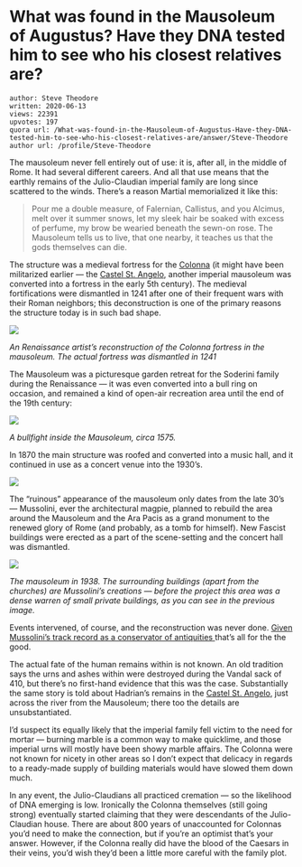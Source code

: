 # What was found in the Mausoleum of Augustus? Have they DNA tested him to see who his closest relatives are?

	author: Steve Theodore
	written: 2020-06-13
	views: 22391
	upvotes: 197
	quora url: /What-was-found-in-the-Mausoleum-of-Augustus-Have-they-DNA-tested-him-to-see-who-his-closest-relatives-are/answer/Steve-Theodore
	author url: /profile/Steve-Theodore


The mausoleum never fell entirely out of use: it is, after all, in the middle of Rome. It had several different careers. And all that use means that the earthly remains of the Julio-Claudian imperial family are long since scattered to the winds. There’s a reason Martial memorialized it like this:

> Pour me a double measure, of Falernian, Callistus,
and you Alcimus, melt over it summer snows,
let my sleek hair be soaked with excess of perfume,
my brow be wearied beneath the sewn-on rose.
The Mausoleum tells us to live, that one nearby,
it teaches us that the gods themselves can die.

The structure was a medieval fortress for the [Colonna](https://www.britannica.com/topic/Colonna-family) (it might have been militarized earlier — the [Castel St. Angelo](https://www.througheternity.com/en/blog/history/the-mysteries-of-castel-santangelo.html), another imperial mausoleum was converted into a fortress in the early 5th century). The medieval fortifications were dismantled in 1241 after one of their frequent wars with their Roman neighbors; this deconstruction is one of the primary reasons the structure today is in such bad shape.

![](https://qph.fs.quoracdn.net/main-qimg-da1b715f020ad4cf7e97fbbc86daddb6)

_An Renaissance artist’s reconstruction of the Colonna fortress in the mausoleum. The actual fortress was dismantled in 1241_ 

The Mausoleum was a picturesque garden retreat for the Soderini family during the Renaissance — it was even converted into a bull ring on occasion, and remained a kind of open-air recreation area until the end of the 19th century:

![](https://qph.fs.quoracdn.net/main-qimg-45e0918440407bf91453c870a5229b54)

_A bullfight inside the Mausoleum, circa 1575._ 

In 1870 the main structure was roofed and converted into a music hall, and it continued in use as a concert venue into the 1930’s.

![](https://qph.fs.quoracdn.net/main-qimg-af84e88a8671a41710d10f0e4665cb36)

The “ruinous” appearance of the mausoleum only dates from the late 30’s — Mussolini, ever the architectural magpie, planned to rebuild the area around the Mausoleum and the Ara Pacis as a grand monument to the renewed glory of Rome (and probably, as a tomb for himself). New Fascist buildings were erected as a part of the scene-setting and the concert hall was dismantled.

![](https://qph.fs.quoracdn.net/main-qimg-f80adcd02e0d2d6b963cc11fbb5e5004)

_The mausoleum in 1938. The surrounding buildings (apart from the churches) are Mussolini’s creations — before the project this area was a dense warren of small private buildings, as you can see in the previous image._ 

Events intervened, of course, and the reconstruction was never done. [Given Mussolini’s track record as a conservator of antiquities ](https://www.quora.com/Was-Mussolini-ironically-an-excellent-promoter-protector-and-steward-of-ancient-Roman-ruins-and-archeology/answer/Steve-Theodore?ch=10&share=6d5f90d6&srid=zLvM)that’s all for the the good.

The actual fate of the human remains within is not known. An old tradition says the urns and ashes within were destroyed during the Vandal sack of 410, but there’s no first-hand evidence that this was the case. Substantially the same story is told about Hadrian’s remains in the [Castel St. Angelo](https://en.wikipedia.org/wiki/Castel_Sant%27Angelo#Hadrian's_tomb), just across the river from the Mausoleum; there too the details are unsubstantiated.

I’d suspect its equally likely that the imperial family fell victim to the need for mortar — burning marble is a common way to make quicklime, and those imperial urns will mostly have been showy marble affairs. The Colonna were not known for nicety in other areas so I don’t expect that delicacy in regards to a ready-made supply of building materials would have slowed them down much.

In any event, the Julio-Claudians all practiced cremation — so the likelihood of DNA emerging is low. Ironically the Colonna themselves (still going strong) eventually started claiming that they were descendants of the Julio-Claudian house. There are about 800 years of unaccounted for Colonnas you’d need to make the connection, but if you’re an optimist that’s your answer. However, if the Colonna really did have the blood of the Caesars in their veins, you’d wish they’d been a little more careful with the family plot.

